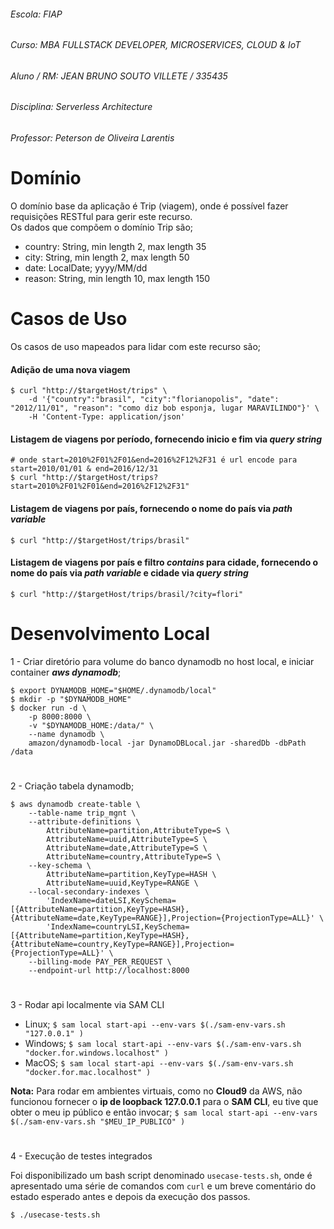 ###### Escola: FIAP
###### Curso: MBA FULLSTACK DEVELOPER, MICROSERVICES, CLOUD & IoT
###### Aluno / RM: JEAN BRUNO SOUTO VILLETE / 335435
###### Disciplina: Serverless Architecture
###### Professor: Peterson de Oliveira Larentis

# Domínio

O domínio base da aplicação é Trip (viagem), onde é possível fazer requisições RESTful para gerir este recurso.  
Os dados que compõem o domínio Trip são;
- country: String, min length 2, max length 35
- city: String, min length 2, max length 50
- date: LocalDate; yyyy/MM/dd
- reason: String, min length 10, max length 150

# Casos de Uso

Os casos de uso mapeados para lidar com este recurso são;

#### Adição de uma nova viagem

    $ curl "http://$targetHost/trips" \
        -d '{"country":"brasil", "city":"florianopolis", "date": "2012/11/01", "reason": "como diz bob esponja, lugar MARAVILINDO"}' \
        -H 'Content-Type: application/json'

#### Listagem de viagens por período, fornecendo inicio e fim via *query string*

    # onde start=2010%2F01%2F01&end=2016%2F12%2F31 é url encode para start=2010/01/01 & end=2016/12/31
    $ curl "http://$targetHost/trips?start=2010%2F01%2F01&end=2016%2F12%2F31"

#### Listagem de viagens por país, fornecendo o nome do país via *path variable*

    $ curl "http://$targetHost/trips/brasil"

#### Listagem de viagens por país e filtro *contains* para cidade, fornecendo o nome do país via *path variable* e cidade via *query string*

    $ curl "http://$targetHost/trips/brasil/?city=flori"

# Desenvolvimento Local
  
1 - Criar diretório para volume do banco dynamodb no host local, e iniciar container ***aws dynamodb***;

    $ export DYNAMODB_HOME="$HOME/.dynamodb/local"
    $ mkdir -p "$DYNAMODB_HOME"
    $ docker run -d \
        -p 8000:8000 \
        -v "$DYNAMODB_HOME:/data/" \
        --name dynamodb \
        amazon/dynamodb-local -jar DynamoDBLocal.jar -sharedDb -dbPath /data

#

2 - Criação tabela dynamodb;

    $ aws dynamodb create-table \
        --table-name trip_mgnt \
        --attribute-definitions \
            AttributeName=partition,AttributeType=S \
            AttributeName=uuid,AttributeType=S \
            AttributeName=date,AttributeType=S \
            AttributeName=country,AttributeType=S \
        --key-schema \
            AttributeName=partition,KeyType=HASH \
            AttributeName=uuid,KeyType=RANGE \
        --local-secondary-indexes \
            'IndexName=dateLSI,KeySchema=[{AttributeName=partition,KeyType=HASH},{AttributeName=date,KeyType=RANGE}],Projection={ProjectionType=ALL}' \
            'IndexName=countryLSI,KeySchema=[{AttributeName=partition,KeyType=HASH},{AttributeName=country,KeyType=RANGE}],Projection={ProjectionType=ALL}' \
        --billing-mode PAY_PER_REQUEST \
        --endpoint-url http://localhost:8000

#
        
3 - Rodar api localmente via SAM CLI

- Linux; ``` $ sam local start-api --env-vars $(./sam-env-vars.sh "127.0.0.1" ) ```
- Windows; ``` $ sam local start-api --env-vars $(./sam-env-vars.sh "docker.for.windows.localhost" ) ```
- MacOS; ``` $ sam local start-api --env-vars $(./sam-env-vars.sh "docker.for.mac.localhost" ) ```

**Nota:** Para rodar em ambientes virtuais, como no **Cloud9** da AWS, não funcionou fornecer o 
 **ip de loopback 127.0.0.1** para o **SAM CLI**, eu tive que obter o meu ip público e então invocar;
``` $ sam local start-api --env-vars $(./sam-env-vars.sh "$MEU_IP_PUBLICO" ) ```

#

4 - Execução de testes integrados

Foi disponibilizado um bash script denominado ` usecase-tests.sh `, onde é apresentado uma série de comandos com ` curl `
e um breve comentário do estado esperado antes e depois da execução dos passos.

    $ ./usecase-tests.sh